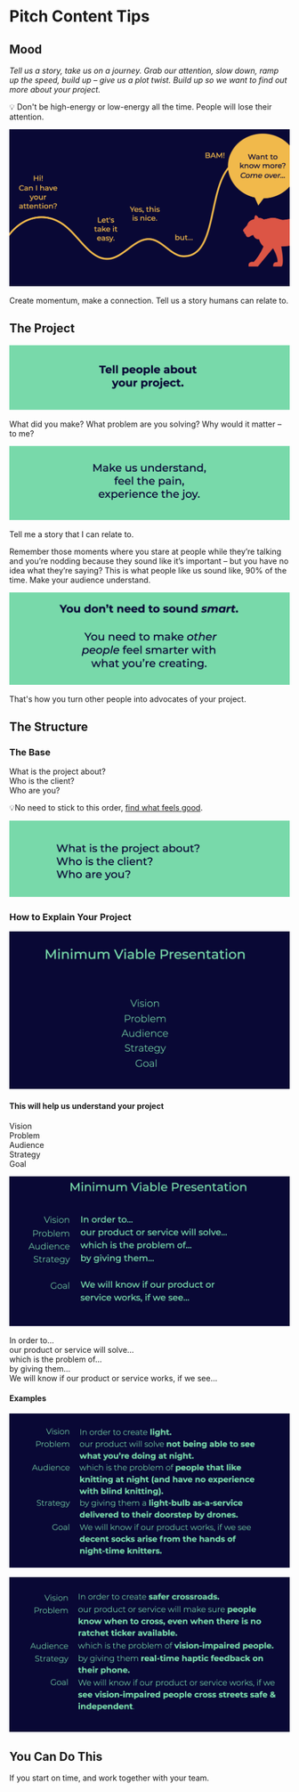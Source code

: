 # Pitch Content Tips

## Mood

_Tell us a story, take us on a journey. Grab our attention, slow down, ramp up the speed, build up – give us a plot twist. Build up so we want to find out more about your project._

💡 Don't be high-energy or low-energy all the time. People will lose their attention.

![Grab attention – play with speed – build up to have them yearn for more.](<../../.gitbook/assets/Screenshot 2021-07-14 at 09.42.59 (1).png>)

Create momentum, make a connection. Tell us a story humans can relate to.

## The Project

![Help us understand why we should listen](<../../.gitbook/assets/Screenshot 2021-07-14 at 09.43.32 (1).png>)

What did you make? What problem are you solving? Why would it matter – to me?

![Make a connection](<../../.gitbook/assets/Screenshot 2021-07-14 at 09.43.36 (1).png>)

Tell me a story that I can relate to.

Remember those moments where you stare at people while they’re talking and you’re nodding because they sound like it’s important – but you have no idea what they’re saying? This is what people like us sound like, 90% of the time. Make your audience understand.

![You don’t need to sound smart, you need to make other people feel smart.](<../../.gitbook/assets/Screenshot 2021-07-14 at 09.43.41 (1).png>)

That's how you turn other people into advocates of your project.

## The Structure

### The Base

What is the project about?\
Who is the client?\
Who are you?

💡No need to stick to this order, [find what feels good](https://www.youtube.com/user/yogawithadriene).

![The Base](<../../.gitbook/assets/Screenshot 2021-07-14 at 09.43.46 (1).png>)

### How to Explain Your Project

![](<../../.gitbook/assets/Screenshot 2021-07-14 at 09.43.55.png>)

#### This will help us understand your project

Vision\
Problem\
Audience\
Strategy\
Goal

![](<../../.gitbook/assets/Screenshot 2021-07-14 at 09.44.01 (1).png>)

In order to…\
our product or service will solve…\
which is the problem of…\
by giving them…\
We will know if our product or service works, if we see…

#### Examples

![Night-time Knitters](<../../.gitbook/assets/Screenshot 2021-07-14 at 09.53.31.png>)

![Mobile Ratchet Ticker (Mobiele Rateltikker)](<../../.gitbook/assets/Screenshot 2021-07-14 at 09.52.51.png>)

## You Can Do This

If you start on time, and work together with your team.
